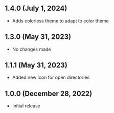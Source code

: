 ## 1.4.0 (July 1, 2024)

- Adds colorless theme to adapt to color theme

## 1.3.0 (May 31, 2023)

- No changes made

## 1.1.1 (May 31, 2023)

- Added new icon for open directories

## 1.0.0 (December 28, 2022)

- Initial release
